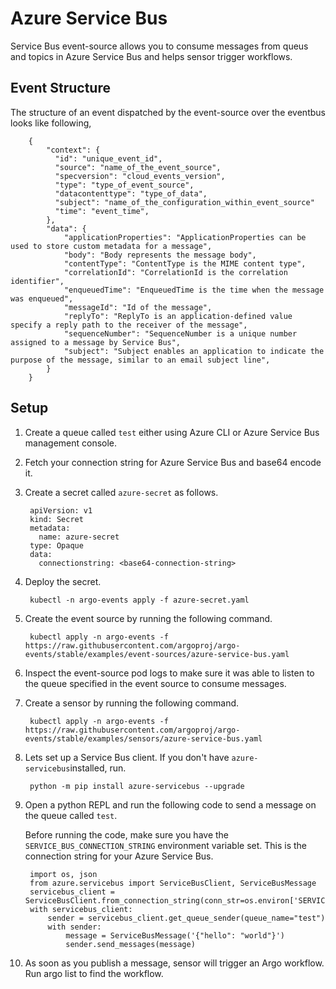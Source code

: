 # Azure Service Bus

Service Bus event-source allows you to consume messages from queus and topics in Azure Service Bus and helps sensor trigger workflows.

## Event Structure

The structure of an event dispatched by the event-source over the eventbus looks like following,

        {
            "context": {
              "id": "unique_event_id",
              "source": "name_of_the_event_source",
              "specversion": "cloud_events_version",
              "type": "type_of_event_source",
              "datacontenttype": "type_of_data",
              "subject": "name_of_the_configuration_within_event_source"
              "time": "event_time",
            },
            "data": {
                "applicationProperties": "ApplicationProperties can be used to store custom metadata for a message",
                "body": "Body represents the message body",
                "contentType": "ContentType is the MIME content type",
                "correlationId": "CorrelationId is the correlation identifier",
                "enqueuedTime": "EnqueuedTime is the time when the message was enqueued",
                "messageId": "Id of the message",
                "replyTo": "ReplyTo is an application-defined value specify a reply path to the receiver of the message",
                "sequenceNumber": "SequenceNumber is a unique number assigned to a message by Service Bus",
                "subject": "Subject enables an application to indicate the purpose of the message, similar to an email subject line",
            }
        }

## Setup

1. Create a queue called `test` either using Azure CLI or Azure Service Bus management console.

1. Fetch your connection string for Azure Service Bus and base64 encode it.

1. Create a secret called `azure-secret` as follows.

        apiVersion: v1
        kind: Secret
        metadata:
          name: azure-secret
        type: Opaque
        data:
          connectionstring: <base64-connection-string>

1. Deploy the secret.

        kubectl -n argo-events apply -f azure-secret.yaml

1. Create the event source by running the following command.

        kubectl apply -n argo-events -f https://raw.githubusercontent.com/argoproj/argo-events/stable/examples/event-sources/azure-service-bus.yaml

1. Inspect the event-source pod logs to make sure it was able to listen to the queue specified in the event source to consume messages.

1. Create a sensor by running the following command.

        kubectl apply -n argo-events -f https://raw.githubusercontent.com/argoproj/argo-events/stable/examples/sensors/azure-service-bus.yaml

1. Lets set up a Service Bus client. If you don't have `azure-servicebus`installed, run.

        python -m pip install azure-servicebus --upgrade

1. Open a python REPL and run the following code to send a message on the queue called `test`.

    Before running the code, make sure you have the `SERVICE_BUS_CONNECTION_STRING` environment variable set.
    This is the connection string for your Azure Service Bus.

        import os, json
        from azure.servicebus import ServiceBusClient, ServiceBusMessage
        servicebus_client = ServiceBusClient.from_connection_string(conn_str=os.environ['SERVICE_BUS_CONNECTION_STRING'])
        with servicebus_client:
            sender = servicebus_client.get_queue_sender(queue_name="test")
            with sender:
                message = ServiceBusMessage('{"hello": "world"}')
                sender.send_messages(message)

2. As soon as you publish a message, sensor will trigger an Argo workflow. Run argo list to find the workflow.
